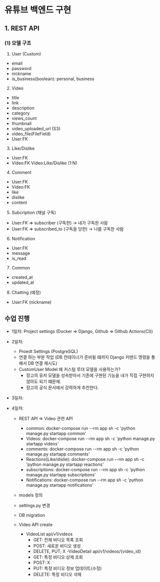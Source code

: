 # 유튜브 백엔드 구현

## 1. REST API

### (1) 모델 구조

1. User (Custom)

- email
- password
- nickname
- is_business(boolean): personal, business

2. Video

- title
- link
- description
- category
- views_count
- thumbnail
- video_uploaded_url (S3)
- video_file(FileField)
- User:FK

3. Like/Dislike

- User:FK
- Video:FK
  Video:Like/Dislike (1:N)

4. Comment

- User:FK
- Video:FK
- like
- dislike
- content

5. Subcription (채널 구독)

- User:FK => subscriber (구독한) -> 내가 구독한 사람
- User:FK => subscribed_to (구독을 당한) -> 나를 구독한 사람

6. Notification

- User:FK
- message
- is_read

7. Common

- created_at
- updated_at

8. Chatting (예정)

- User:FK (nickname)


## 수업 진행

- 1일차: Project settings (Docker => Django, Github => Github Actions(CI))
- 2일차:
  - Proedt Settings (PostgreSQL)
  - 연결 하는 부분 작업 (DB 컨테이너가 준비될 떄까지 Django 커맨드 명령을 통해서 DB 연결 재시도)
  - CustomUser Model
    왜 커스텀 루뎌 모델을 사용하는가?
      - 장고의 유저 모댈을 성속받아서 기존에 구현된 기능을 내가 직접 구현하지 않아도 되기 떄문에.
      - 장고의 공식 문서에서 강력하게 추천한다.

- 3일차:

- 4일차: 
  - REST API => Video 관련 API
    - common: 
      docker-compose run --rm app sh -c 'python manage.py startapp common'
    - Videos: 
      docker-compose run --rm app sh -c 'python manage.py startapp videos'
    - comments: 
      docker-compose run --rm app sh -c 'python manage.py startapp comments'
    - Reactions(Like/dislie): 
      docker-compose run --rm app sh -c 'python manage.py startapp reactions'
    - subscriptions: 
      docker-compose run --rm app sh -c 'python manage.py startapp subscriptions'
    - Notifications: 
      docker-compose run --rm app sh -c 'python manage.py startapp notifications'


  - models 정의 
  - settings.py 변경
  - DB migration
  - Video API create
    - VideoList
      api/v1/videos
      - GET: 전체 비디오 목록 조회
      - POST: 새로운 비디오 생성
      - DELETE, PUT; X
    -VideoDetail
      api/v1/videos/{video_id}
      - GET: 특정 비디오 상제 조회  
      - POST: X
      - PUT: 특정 비디오 정보 업데이트(수정)
      - DELETE: 특정 비디오 삭제


